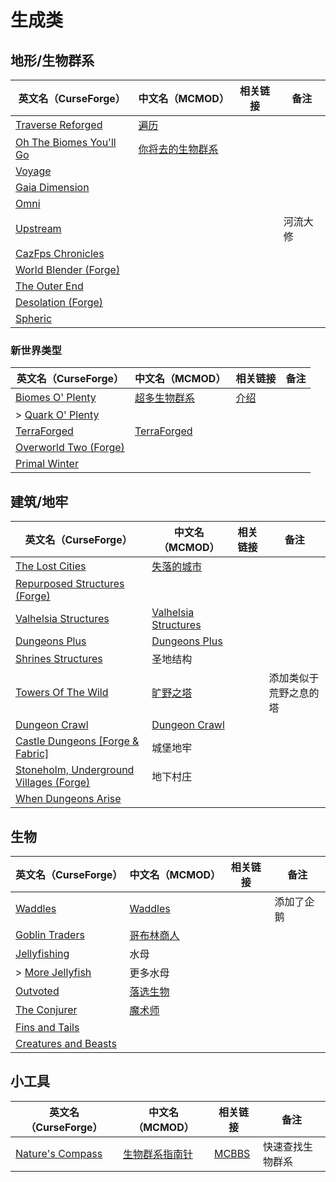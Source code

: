 # 生成类

## 地形/生物群系

| 英文名（CurseForge）                                                                           | 中文名（MCMOD）                                          | 相关链接 | 备注     |
| ---------------------------------------------------------------------------------------------- | -------------------------------------------------------- | -------- | -------- |
| [Traverse Reforged](https://www.curseforge.com/minecraft/mc-mods/traverse-reforged)            | [遍历](https://www.mcmod.cn/class/1416.html)             |          |          |
| [Oh The Biomes You'll Go](https://www.curseforge.com/minecraft/mc-mods/oh-the-biomes-youll-go) | [你将去的生物群系](https://www.mcmod.cn/class/1618.html) |          |          |
| [Voyage](https://www.curseforge.com/minecraft/mc-mods/voyage)                                  |                                                          |          |          |
| [Gaia Dimension](https://www.curseforge.com/minecraft/mc-mods/gaia-dimension)                  |                                                          |          |          |
| [Omni](https://www.curseforge.com/minecraft/mc-mods/omni)                                      |                                                          |          |          |
| [Upstream](https://www.curseforge.com/minecraft/mc-mods/upstream)                              |                                                          |          | 河流大修 |
| [CazFps Chronicles](https://www.curseforge.com/minecraft/mc-mods/cazfps-chronicles)            |                                                          |          |          |
| [World Blender (Forge)](https://www.curseforge.com/minecraft/mc-mods/worldblender)             |                                                          |          |          |
| [The Outer End](https://www.curseforge.com/minecraft/mc-mods/the-outer-end)                    |                                                          |          |          |
| [Desolation (Forge)](https://www.curseforge.com/minecraft/mc-mods/desolation-forge)            |                                                          |          |          |
| [Spheric](https://www.curseforge.com/minecraft/mc-mods/spheric)                                |                                                          |          |          |

### 新世界类型

| 英文名（CurseForge）                                                                      | 中文名（MCMOD）                                     | 相关链接                                             | 备注 |
| ----------------------------------------------------------------------------------------- | --------------------------------------------------- | ---------------------------------------------------- | ---- |
| [Biomes O' Plenty](https://www.curseforge.com/minecraft/mc-mods/biomes-o-plenty)          | [超多生物群系](https://www.mcmod.cn/class/108.html) | [介绍](https://www.mcbbs.net/thread-814732-1-1.html) |      |
| > [Quark O' Plenty](https://www.curseforge.com/minecraft/mc-mods/quark-o-plenty)          |                                                     |                                                      |      |
| [TerraForged](https://www.curseforge.com/minecraft/mc-mods/terraforged)                   | [TerraForged](https://www.mcmod.cn/class/2555.html) |                                                      |      |
| [Overworld Two (Forge)](https://www.curseforge.com/minecraft/mc-mods/overworld-two-forge) |                                                     |                                                      |      |
| [Primal Winter](https://www.curseforge.com/minecraft/mc-mods/primal-winter)               |                                                     |                                                      |      |

## 建筑/地牢

| 英文名（CurseForge）                                                                                    | 中文名（MCMOD）                                              | 相关链接 | 备注                   |
| ------------------------------------------------------------------------------------------------------- | ------------------------------------------------------------ | -------- | ---------------------- |
| [The Lost Cities](https://www.curseforge.com/minecraft/mc-mods/the-lost-cities)                         | [失落的城市](https://www.mcmod.cn/class/1295.html)           |          |                        |
| [Repurposed Structures (Forge)](https://www.curseforge.com/minecraft/mc-mods/repurposed-structures)     |                                                              |          |                        |
| [Valhelsia Structures](https://www.curseforge.com/minecraft/mc-mods/valhelsia-structures)               | [Valhelsia Structures](https://www.mcmod.cn/class/2768.html) |          |                        |
| [Dungeons Plus](https://www.curseforge.com/minecraft/mc-mods/dungeons-plus)                             | [Dungeons Plus](https://www.mcmod.cn/class/3446.html)        |          |                        |
| [Shrines Structures](https://www.curseforge.com/minecraft/mc-mods/shrines-structures)                   | 圣地结构                                                     |          |                        |
| [Towers Of The Wild](https://www.curseforge.com/minecraft/mc-mods/towers-of-the-wild)                   | [旷野之塔](https://www.mcmod.cn/class/2892.html)             |          | 添加类似于荒野之息的塔 |
| [Dungeon Crawl](https://www.curseforge.com/minecraft/mc-mods/dungeon-crawl)                             | [Dungeon Crawl](https://www.mcmod.cn/class/3105.html)        |          |                        |
| [Castle Dungeons [Forge & Fabric]](https://www.curseforge.com/minecraft/mc-mods/castle-dungeons)        | 城堡地牢                                                     |          |                        |
| [Stoneholm, Underground Villages (Forge)](https://www.curseforge.com/minecraft/mc-mods/stoneholm-forge) | 地下村庄                                                     |          |                        |
| [When Dungeons Arise](https://www.curseforge.com/minecraft/mc-mods/when-dungeons-arise)                 |                                                              |          |                        |

## 生物

| 英文名（CurseForge）                                                                      | 中文名（MCMOD）                                    | 相关链接 | 备注       |
| ----------------------------------------------------------------------------------------- | -------------------------------------------------- | -------- | ---------- |
| [Waddles](https://www.curseforge.com/minecraft/mc-mods/waddles)                           | [Waddles](https://www.mcmod.cn/class/1641.html)    |          | 添加了企鹅 |
| [Goblin Traders](https://www.curseforge.com/minecraft/mc-mods/goblin-traders)             | [哥布林商人](https://www.mcmod.cn/class/2353.html) |          |            |
| [Jellyfishing](https://www.curseforge.com/minecraft/mc-mods/jellyfishing)                 | 水母                                               |          |            |
| > [More Jellyfish](https://www.curseforge.com/minecraft/mc-mods/more-jellyfish)           | 更多水母                                           |          |            |
| [Outvoted](https://www.curseforge.com/minecraft/mc-mods/outvoted)                         | [落选生物](https://www.mcmod.cn/class/3223.html)   |          |            |
| [The Conjurer](https://www.curseforge.com/minecraft/mc-mods/the-conjurer)                 | [魔术师](https://www.mcmod.cn/class/3034.html)     |          |            |
| [Fins and Tails](https://www.curseforge.com/minecraft/mc-mods/fins-and-tails)             |                                                    |          |            |
| [Creatures and Beasts](https://www.curseforge.com/minecraft/mc-mods/creatures-and-beasts) |                                                    |          |            |

## 小工具

| 英文名（CurseForge）                                                             | 中文名（MCMOD）                                       | 相关链接                                              | 备注             |
| -------------------------------------------------------------------------------- | ----------------------------------------------------- | ----------------------------------------------------- | ---------------- |
| [Nature's Compass](https://www.curseforge.com/minecraft/mc-mods/natures-compass) | [生物群系指南针](https://www.mcmod.cn/class/754.html) | [MCBBS](https://www.mcbbs.net/thread-977694-1-1.html) | 快速查找生物群系 |

